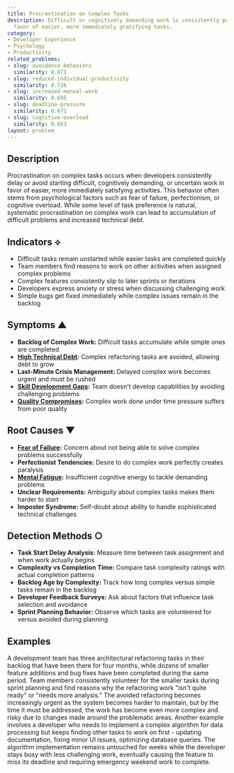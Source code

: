 ```yaml
---
title: Procrastination on Complex Tasks
description: Difficult or cognitively demanding work is consistently postponed in
  favor of easier, more immediately gratifying tasks.
category:
- Developer Experience
- Psychology
- Productivity
related_problems:
- slug: avoidance-behaviors
  similarity: 0.871
- slug: reduced-individual-productivity
  similarity: 0.726
- slug: increased-manual-work
  similarity: 0.695
- slug: deadline-pressure
  similarity: 0.671
- slug: cognitive-overload
  similarity: 0.663
layout: problem
---
```


## Description

Procrastination on complex tasks occurs when developers consistently delay or avoid starting difficult, cognitively demanding, or uncertain work in favor of easier, more immediately satisfying activities. This behavior often stems from psychological factors such as fear of failure, perfectionism, or cognitive overload. While some level of task preference is natural, systematic procrastination on complex work can lead to accumulation of difficult problems and increased technical debt.

## Indicators ⟡

- Difficult tasks remain unstarted while easier tasks are completed quickly
- Team members find reasons to work on other activities when assigned complex problems
- Complex features consistently slip to later sprints or iterations
- Developers express anxiety or stress when discussing challenging work
- Simple bugs get fixed immediately while complex issues remain in the backlog

## Symptoms ▲

- **Backlog of Complex Work:** Difficult tasks accumulate while simple ones are completed
- **[High Technical Debt](high-technical-debt.md):** Complex refactoring tasks are avoided, allowing debt to grow
- **Last-Minute Crisis Management:** Delayed complex work becomes urgent and must be rushed
- **[Skill Development Gaps](skill-development-gaps.md):** Team doesn't develop capabilities by avoiding challenging problems
- **[Quality Compromises](quality-compromises.md):** Complex work done under time pressure suffers from poor quality

## Root Causes ▼

- **[Fear of Failure](fear-of-failure.md):** Concern about not being able to solve complex problems successfully
- **Perfectionist Tendencies:** Desire to do complex work perfectly creates paralysis
- **[Mental Fatigue](mental-fatigue.md):** Insufficient cognitive energy to tackle demanding problems
- **Unclear Requirements:** Ambiguity about complex tasks makes them harder to start
- **Imposter Syndrome:** Self-doubt about ability to handle sophisticated technical challenges

## Detection Methods ○

- **Task Start Delay Analysis:** Measure time between task assignment and when work actually begins
- **Complexity vs Completion Time:** Compare task complexity ratings with actual completion patterns
- **Backlog Age by Complexity:** Track how long complex versus simple tasks remain in the backlog
- **Developer Feedback Surveys:** Ask about factors that influence task selection and avoidance
- **Sprint Planning Behavior:** Observe which tasks are volunteered for versus avoided during planning

## Examples

A development team has three architectural refactoring tasks in their backlog that have been there for four months, while dozens of smaller feature additions and bug fixes have been completed during the same period. Team members consistently volunteer for the smaller tasks during sprint planning and find reasons why the refactoring work "isn't quite ready" or "needs more analysis." The avoided refactoring becomes increasingly urgent as the system becomes harder to maintain, but by the time it must be addressed, the work has become even more complex and risky due to changes made around the problematic areas. Another example involves a developer who needs to implement a complex algorithm for data processing but keeps finding other tasks to work on first - updating documentation, fixing minor UI issues, optimizing database queries. The algorithm implementation remains untouched for weeks while the developer stays busy with less challenging work, eventually causing the feature to miss its deadline and requiring emergency weekend work to complete.